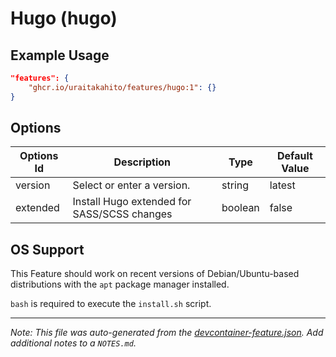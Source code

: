 
# Hugo (hugo)



## Example Usage

```json
"features": {
    "ghcr.io/uraitakahito/features/hugo:1": {}
}
```

## Options

| Options Id | Description | Type | Default Value |
|-----|-----|-----|-----|
| version | Select or enter a version. | string | latest |
| extended | Install Hugo extended for SASS/SCSS changes | boolean | false |



## OS Support

This Feature should work on recent versions of Debian/Ubuntu-based distributions with the `apt` package manager installed.

`bash` is required to execute the `install.sh` script.


---

_Note: This file was auto-generated from the [devcontainer-feature.json](https://github.com/uraitakahito/features/blob/main/src/hugo/devcontainer-feature.json).  Add additional notes to a `NOTES.md`._
